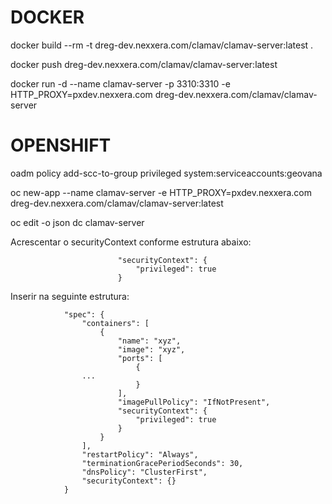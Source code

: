 # DOCKER

docker build --rm -t dreg-dev.nexxera.com/clamav/clamav-server:latest .

docker push dreg-dev.nexxera.com/clamav/clamav-server:latest

docker run -d --name clamav-server -p 3310:3310 -e HTTP_PROXY=pxdev.nexxera.com dreg-dev.nexxera.com/clamav/clamav-server

# OPENSHIFT

oadm policy add-scc-to-group privileged system:serviceaccounts:geovana

oc new-app --name clamav-server -e HTTP_PROXY=pxdev.nexxera.com dreg-dev.nexxera.com/clamav/clamav-server:latest


oc edit -o json dc clamav-server

Acrescentar o securityContext conforme estrutura abaixo:
```
                        "securityContext": {
                            "privileged": true
                        }
```

Inserir na seguinte estrutura:
```
            "spec": {
                "containers": [
                    {
                        "name": "xyz",
                        "image": "xyz",
                        "ports": [
                            {
				...
                            }
                        ],
                        "imagePullPolicy": "IfNotPresent",
                        "securityContext": {
                            "privileged": true
                        }
                    }
                ],
                "restartPolicy": "Always",
                "terminationGracePeriodSeconds": 30,
                "dnsPolicy": "ClusterFirst",
                "securityContext": {}
            }
```
